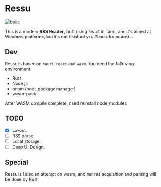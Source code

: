 # Ressu

[![build](https://github.com/sdttttt/ressu/actions/workflows/build.yml/badge.svg)](https://github.com/sdttttt/ressu/actions/workflows/build.yml)

This is a modern **RSS Reader**, built using React in Tauri, and it's aimed at Windows platforms, but it's not finished yet. Please be patient...


## Dev

Ressu is based on `tauri`, `react` and `wasm`.
You need the following environment:

- Rust
- Node.js
- pnpm (node package manager)
- wasm-pack

After WASM compile complete, need reinstall node_modules.

## TODO

- [x] Layout.
- [ ] RSS parse.
- [ ] Local storage.
- [ ] Deep UI Design.

## Special

Ressu is i also an  attempt on wasm, and her rss acquisition and parsing will be done by Rust.
